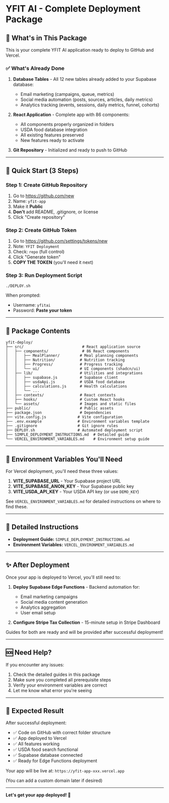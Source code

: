 # YFIT AI - Complete Deployment Package

## 🎉 What's in This Package

This is your complete YFIT AI application ready to deploy to GitHub and Vercel.

### ✅ What's Already Done

1. **Database Tables** - All 12 new tables already added to your Supabase database:
   - Email marketing (campaigns, queue, metrics)
   - Social media automation (posts, sources, articles, daily metrics)
   - Analytics tracking (events, sessions, daily metrics, funnel, cohorts)

2. **React Application** - Complete app with 86 components:
   - All components properly organized in folders
   - USDA food database integration
   - All existing features preserved
   - New features ready to activate

3. **Git Repository** - Initialized and ready to push to GitHub

---

## 🚀 Quick Start (3 Steps)

### Step 1: Create GitHub Repository
1. Go to https://github.com/new
2. Name: `yfit-app`
3. Make it **Public**
4. **Don't** add README, .gitignore, or license
5. Click "Create repository"

### Step 2: Create GitHub Token
1. Go to https://github.com/settings/tokens/new
2. Note: `YFIT Deployment`
3. Check: `repo` (full control)
4. Click "Generate token"
5. **COPY THE TOKEN** (you'll need it next)

### Step 3: Run Deployment Script
```bash
./DEPLOY.sh
```

When prompted:
- Username: `yfitai`
- Password: **Paste your token**

---

## 📁 Package Contents

```
yfit-deploy/
├── src/                          # React application source
│   ├── components/               # 86 React components
│   │   ├── MealPlanner/         # Meal planning components
│   │   ├── Nutrition/           # Nutrition tracking
│   │   ├── Progress/            # Progress tracking
│   │   └── ui/                  # UI components (shadcn/ui)
│   ├── lib/                     # Utilities and integrations
│   │   ├── supabase.js          # Supabase client
│   │   ├── usdaApi.js           # USDA food database
│   │   ├── calculations.js      # Health calculations
│   │   └── ...
│   ├── contexts/                # React contexts
│   ├── hooks/                   # Custom React hooks
│   └── assets/                  # Images and static files
├── public/                      # Public assets
├── package.json                 # Dependencies
├── vite.config.js              # Vite configuration
├── .env.example                # Environment variables template
├── .gitignore                  # Git ignore rules
├── DEPLOY.sh                   # Automated deployment script
├── SIMPLE_DEPLOYMENT_INSTRUCTIONS.md  # Detailed guide
└── VERCEL_ENVIRONMENT_VARIABLES.md    # Environment setup guide
```

---

## 🔑 Environment Variables You'll Need

For Vercel deployment, you'll need these three values:

1. **VITE_SUPABASE_URL** - Your Supabase project URL
2. **VITE_SUPABASE_ANON_KEY** - Your Supabase public key
3. **VITE_USDA_API_KEY** - Your USDA API key (or use `DEMO_KEY`)

See `VERCEL_ENVIRONMENT_VARIABLES.md` for detailed instructions on where to find these.

---

## 📖 Detailed Instructions

- **Deployment Guide:** `SIMPLE_DEPLOYMENT_INSTRUCTIONS.md`
- **Environment Variables:** `VERCEL_ENVIRONMENT_VARIABLES.md`

---

## ✨ After Deployment

Once your app is deployed to Vercel, you'll still need to:

1. **Deploy Supabase Edge Functions** - Backend automation for:
   - Email marketing campaigns
   - Social media content generation
   - Analytics aggregation
   - User email setup

2. **Configure Stripe Tax Collection** - 15-minute setup in Stripe Dashboard

Guides for both are ready and will be provided after successful deployment!

---

## 🆘 Need Help?

If you encounter any issues:
1. Check the detailed guides in this package
2. Make sure you completed all prerequisite steps
3. Verify your environment variables are correct
4. Let me know what error you're seeing

---

## 🎯 Expected Result

After successful deployment:
- ✅ Code on GitHub with correct folder structure
- ✅ App deployed to Vercel
- ✅ All features working
- ✅ USDA food search functional
- ✅ Supabase database connected
- ✅ Ready for Edge Functions deployment

Your app will be live at: `https://yfit-app-xxx.vercel.app`

(You can add a custom domain later if desired)

---

**Let's get your app deployed! 🚀**

